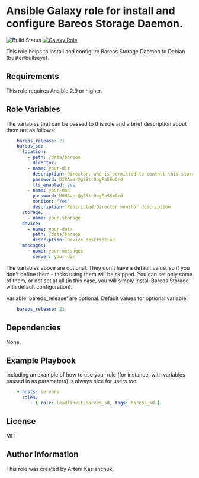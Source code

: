 # Ansible Galaxy role for install and configure Bareos Storage Daemon.

![Build Status](https://github.com/leadlineit/ansible-role-bareos_sd/actions/workflows/ansible-galaxy-ci.yml/badge.svg)
[![Galaxy Role](https://img.shields.io/badge/Ansible--Galaxy-leadlineit.bareos_sd-blue.svg)](https://galaxy.ansible.com/leadlineit/bareos_sd/)

This role helps to install and configure Bareos Storage Daemon to Debian (buster/bullseye).

Requirements
------------

This role requires Ansible 2.9 or higher.

Role Variables
--------------

The variables that can be passed to this role and a brief description about them are as follows:

```yaml
    bareos_release: 21
    bareos_sd:
      location:
        - path: /data/bareos
          director:
        - name: your-dir
          description: Director, who is permitted to contact this storage daemon.
          password: DIRAver@gEStr0ngPaSSw0rd
          tls_enabled: yes
        - name: your-mon
          password: MONAver@gEStr0ngPaSSw0rd
          monitor: "Yes"
          description: Restricted Director monitor description
      storage:
        - name: your.storage
      device:
        - name: your-data
          path: /data/bareos
          description: Device description
      messages:
        - name: your-messages
          server: your-dir

```

The variables above are optional. They don't have a default value, so if you don't define them - tasks using them will be skipped. 
You can set only some of them, or not set at all (in this case, you will simply install Bareos Storage with default configuration). 

Variable 'bareos_release' are optional.
Default values for optional variable:

```yaml
    bareos_release: 21
```

Dependencies
------------

None.

Example Playbook
----------------

Including an example of how to use your role (for instance, with variables passed in as parameters) is always nice for users too:

```yaml
    - hosts: servers
      roles:
         - { role: leadlineit.bareos_sd, tags: bareos_sd }
```

License
-------

MIT

Author Information
------------------

This role was created by Artem Kasianchuk.
